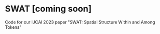 # SWAT [coming soon]
Code for our IJCAI 2023 paper "SWAT: Spatial Structure Within and Among Tokens"
